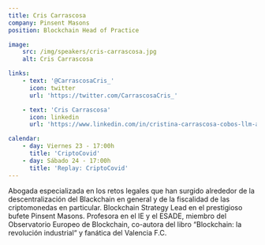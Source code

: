 ```yaml
---
title: Cris Carrascosa
company: Pinsent Masons
position: Blockchain Head of Practice

image:
    src: /img/speakers/cris-carrascosa.jpg
    alt: Cris Carrascosa

links:
    - text: '@CarrascosaCris_'
      icon: twitter
      url: 'https://twitter.com/CarrascosaCris_'

    - text: 'Cris Carrascosa'
      icon: linkedin
      url: 'https://www.linkedin.com/in/cristina-carrascosa-cobos-llm-a3632863/'

calendar:    
    - day: Viernes 23 - 17:00h
      title: 'CriptoCovid'
    - day: Sábado 24 - 17:00h
      title: 'Replay: CriptoCovid'
---
```


Abogada especializada en los retos legales que han surgido alrededor de la descentralización del Blackchain en general y de la fiscalidad de las criptomonedas en particular. Blockchain Strategy Lead en el prestigioso bufete Pinsent Masons. Profesora en el IE y el ESADE, miembro del Observatorio Europeo de Blockchain, co-autora del libro “Blockchain: la revolución industrial“ y fanática del Valencia F.C.
